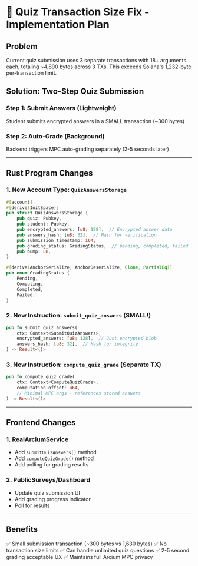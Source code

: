 # 🔧 Quiz Transaction Size Fix - Implementation Plan

## Problem
Current quiz submission uses 3 separate transactions with 18+ arguments each, totaling ~4,890 bytes across 3 TXs.
This exceeds Solana's 1,232-byte per-transaction limit.

## Solution: Two-Step Quiz Submission

### Step 1: Submit Answers (Lightweight)
Student submits encrypted answers in a SMALL transaction (~300 bytes)

### Step 2: Auto-Grade (Background) 
Backend triggers MPC auto-grading separately (2-5 seconds later)

---

## Rust Program Changes

### 1. New Account Type: `QuizAnswersStorage`
```rust
#[account]
#[derive(InitSpace)]
pub struct QuizAnswersStorage {
    pub quiz: Pubkey,
    pub student: Pubkey,
    pub encrypted_answers: [u8; 128],  // Encrypted answer data
    pub answers_hash: [u8; 32],  // Hash for verification
    pub submission_timestamp: i64,
    pub grading_status: GradingStatus,  // pending, completed, failed
    pub bump: u8,
}

#[derive(AnchorSerialize, AnchorDeserialize, Clone, PartialEq)]
pub enum GradingStatus {
    Pending,
    Computing,
    Completed,
    Failed,
}
```

### 2. New Instruction: `submit_quiz_answers` (SMALL!)
```rust
pub fn submit_quiz_answers(
    ctx: Context<SubmitQuizAnswers>,
    encrypted_answers: [u8; 128],  // Just encrypted blob
    answers_hash: [u8; 32],  // Hash for integrity
) -> Result<()>
```

### 3. New Instruction: `compute_quiz_grade` (Separate TX)
```rust
pub fn compute_quiz_grade(
    ctx: Context<ComputeQuizGrade>,
    computation_offset: u64,
    // Minimal MPC args - references stored answers
) -> Result<()>
```

---

## Frontend Changes

### 1. RealArciumService
- Add `submitQuizAnswers()` method
- Add `computeQuizGrade()` method
- Add polling for grading results

### 2. PublicSurveys/Dashboard
- Update quiz submission UI
- Add grading progress indicator
- Poll for results

---

## Benefits
✅ Small submission transaction (~300 bytes vs 1,630 bytes)
✅ No transaction size limits
✅ Can handle unlimited quiz questions
✅ 2-5 second grading acceptable UX
✅ Maintains full Arcium MPC privacy



